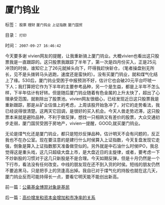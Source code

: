 # 厦门钨业

标签： `股票` `理财` `厦门钨业` `上证指数` `厦门国贸` 

目录： `打印`

时间： `2007-09-27 16:46:42`

今天要多谢 vivien网友的提醒，让我重新骑上厦门钨业。大概vivien也看出这只股票我是一直跟踪的。这只股票我跟踪了半年了，第一次是四月份买入，正是25元冲顶的时侯，谁知它上了26元就掉头向下，吓得我赶快斩仓，（笔者操盘别无所长，见不是头拨转马头逃跑，速度还是蛮快的）。没有买厦门钨业，就和煤气化结上了缘。530后，厦门钨业受困于中报预测不好，估计它也会破20元平台吓唬一下人；我打算把它作为下半年的主要参考品种，另一个是生益，都是上半年不怎么样，下半年估计有好转。但是随后厦门钨业随着有色金属的上升太快了，超出了心理承受范围，就剔除出了股票池。vivien网友很细心，已经发现近日这只股票我是重新跟踪，那是从矿业估值上的考虑，上周该股开始急冲了，对它的走势看法，我已经说得很清楚。这两天它回调，是很好的买入机会。今天人兽走势迟滞，这只股票本来就是避险品种，不利于做反弹，想找一只相熟又有差价的股票，大众交通初步走弱，厦门国贸受困于房地产，vivien一提醒，GOOD,就买厦门钨业。

无论是煤气化还是厦门钨业，都只是短炒反弹品种。估计明天不会有问题的，反正我也不在办公室。现在要注意的是建行什么时侯算入上证指数，今天复盘发现它走强，倒象是算入上证指数那天准备做空似的。另外就是中石油什么时侯IPO，我总觉得这是重头戏，这几只超级大盘上市，是大盘近日的主旋律，或者，要考虑一下不炒新股的习惯对于这几只新股是不是合理。今天如期反弹，但是十月仍然是一个下行市，看法没有任何改变。中线的朋友现在还不到入货的时侯。短线的朋友仍然不要追黑马，只是把手上的货逢高出掉。我自已对于煤气化的持股也就在这几天，厦门钨业反而可能持得长一点，要看它明天能不能创出新高。



前一篇：[公募基金博羿对象是基民](../../../2007/9/27/公募基金博羿对象是基民.md)

后一篇：[高价增发和资本金增加和市净率的关系](../../../2007/9/27/高价增发和资本金增加和市净率的关系.md)